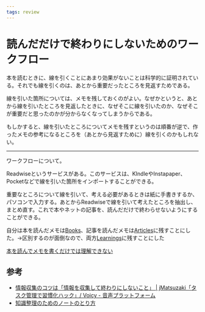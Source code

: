 ```yaml
---
tags: review
---
```


# 読んだだけで終わりにしないためのワークフロー

本を読むときに、線を引くことにあまり効果がないことは科学的に証明されている。それでも線を引くのは、あとから重要だったところを見返すためである。

線を引いた箇所については、メモを残しておくのがよい。なぜかというと、あとから線を引いたところを見返したときに、なぜそこに線を引いたのか、なぜそこが重要だと思ったのかが分からなくなってしまうからである。

もしかすると、線を引いたところについてメモを残すというのは順番が逆で、作ったメモの参考になるところを（あとから見返すために）線を引くのかもしれない。

---

ワークフローについて。

Readwiseというサービスがある。このサービスは、KIndleやInstapaper、Pocketなどで線を引いた箇所をインポートすることができる。

重要なところについて線を引いて、考える必要があるときは紙に手書きするか、パソコンで入力する。あとからReadwiseで線を引いて考えたところを抽出し、まとめ直す。これで本やネットの記事を、読んだだけで終わらせないようにすることができる。

自分は本を読んだメモは[Books](Books.md)、記事を読んだメモは[Articles](Articles.md)に残すことにした。→区別するのが面倒なので、両方[Learnings](Learnings.md)に残すことにした

[本を読んでメモを書くだけでは理解できない](本を読んでメモを書くだけでは理解できない.md)

## 参考

- [情報収集のコツは「情報を収集して終わりにしないこと」 | jMatsuzaki「タスク管理で習慣化ハック」/ Voicy - 音声プラットフォーム](https://voicy.jp/channel/1380/274053)
- [知識整理のためのノートのとり方](https://yasuhisa.com/could/article/how-to-take-notes/)
